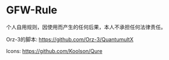 # GFW-Rule
个人自用规则，因使用而产生的任何后果，本人不承担任何法律责任。

Orz-3的脚本:
https://github.com/Orz-3/QuantumultX

Icons:
https://github.com/Koolson/Qure
